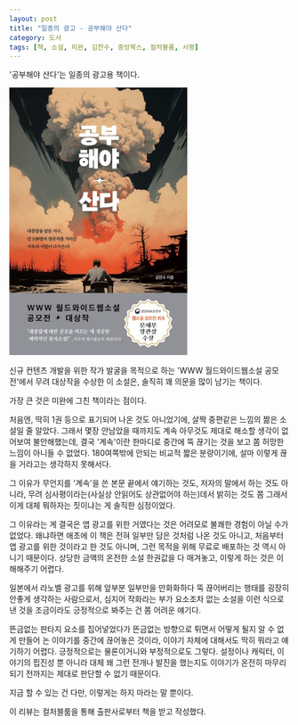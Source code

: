 ```yaml
---
layout: post
title: "일종의 광고 - 공부해야 산다"
category: 도서
tags: [책, 소설, 미완, 김찬수, 중앙북스, 컬처블룸, 서평]
---
```


'공부해야 산다'는
일종의 광고용 책이다.

![표지](/images/you-have-to-study-to-live-book-h480.jpg)

신규 컨텐츠 개발을 위한 작가 발굴을 목적으로 하는
'WWW 월드와이드웹소설 공모전'에서 무려 대상작을 수상한 이 소설은,
솔직히 꽤 의문을 많이 남기는 책이다.

가장 큰 것은 미완에 그친 책이라는 점이다.

처음엔, 딱히 1권 등으로 표기되어 나온 것도 아니었기에,
살짝 중편같은 느낌의 짦은 소설일 줄 알았다.
그래서 몇장 안남았을 때까지도 계속 아무것도 제대로 해소할 생각이 없어보여 불안해했는데,
결국 '계속'이란 한마디로 중간에 뚝 끊기는 것을 보고 쫌 허망한 느낌이 아니들 수 없었다.
180여쪽밖에 안되는 비교적 짧은 분량이기에, 설마 이렇게 끊을 거라고는 생각하지 못해서다.

그 이유가 무언지를 '계속'을 쓴 본문 끝에서 얘기하는 것도,
저자의 말에서 하는 것도 아니라,
무려 심사평이라는(사실상 안읽어도 상관없어야 하는)데서 밝히는 것도 쫌 그래서
이게 대체 뭐하자는 짓이냐는 게 솔직한 심정이었다.

그 이유라는 게 결국은 앱 광고를 위한 거였다는 것은
어려모로 불쾌한 경험이 아닐 수가 없었다.
왜냐하면 애초에 이 책은 전혀 일부만 담은 것처럼 나온 것도 아니고,
처음부터 앱 광고를 위한 것이라고 한 것도 아니며,
그런 목적을 위해 무료로 배포하는 것 역시 아니기 때문이다.
상당한 금액의 온전한 소설 한권값을 다 매겨놓고, 이렇게 하는 것은 이해해주기 어렵다.

일본에서 라노벨 광고를 위해 앞부분 일부만을 만화화하다 뚝 끊어버리는 행태를 굉장히 안좋게 생각하는 사람으로서,
심지어 작화라는 부가 요소조차 없는 소설을 이런 식으로 낸 것을 조금이라도 긍정적으로 봐주는 건 쫌 어려운 얘기다.

뜬금없는 판타지 요소를 집어넣었다가
뜬금없는 방향으로 튀면서
어떻게 될지 알 수 없게 만들어 논 이야기를 중간에 끊어놓은 것이라,
이야기 자체에 대해서도 딱히 뭐라고 얘기하기 어렵다.
긍정적으로는 물론이거니와 부정적으로도 그렇다.
설정이나 캐릭터, 이야기의 핍진성 뿐 아니라
대체 왜 그런 전개나 발진을 했는지도
이야기가 온전히 마무리되기 전까지는 제대로 판단할 수 없기 때문이다.

지금 할 수 있는 건 다만,
이렇게는 하지 마라는 말 뿐이다.



<div class="im im-info">
이 리뷰는 컬처블룸을 통해 출판사로부터 책을 받고 작성했다.
</div>
